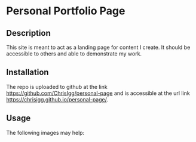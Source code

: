 # Personal Portfolio Page
## Description
This site is meant to act as a landing page for content I create. It should be accessible to others and able to demonstrate my work.
## Installation
The repo is uploaded to github at the link https://github.com/ChrisIgg/personal-page and is accessible at the url link https://chrisigg.github.io/personal-page/.
## Usage
The following images may help: